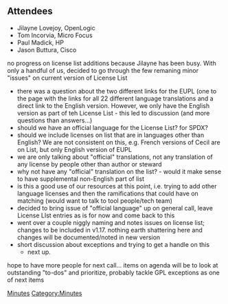 ## Attendees

  - Jilayne Lovejoy, OpenLogic
  - Tom Incorvia, Micro Focus
  - Paul Madick, HP
  - Jason Buttura, Cisco

no progress on license list additions because Jilayne has been busy.
With only a handful of us, decided to go through the few remaning minor
"issues" on current version of License List

  - there was a question about the two different links for the EUPL (one
    to the page with the links for all 22 different language
    translations and a direct link to the English version. However, we
    only have the English version as part of teh License List - this led
    to discussion (and more questions than answers...)
  - should we have an official language for the License List? for SPDX?
  - should we include licenses on list that are in languages other than
    English? We are not consistent on this, e.g. French versions of
    Cecil are on List, but only English version of EUPL
  - we are only talking about "official" translations, not any
    translation of any license by people other than author or steward
  - why not have any "official" translation on the list? - would it make
    sense to have supplemental non-English part of list
  - is this a good use of our resources at this point, i.e. trying to
    add other language licenses and then the ramifications that could
    have on matching (would want to talk to tool people/tech team)
  - decided to bring issue of "official language" up on general call,
    leave License LIst entries as is for now and come back to this
  - went over a couple niggly naming and notes issues on license list;
    changes to be included in v1.17. nothing earth shattering here and
    changes will be documented/noted in new version
  - short discussion about exceptions and trying to get a handle on this
    - next up.

hope to have more people for next call... items on agenda will be to
look at outstanding "to-dos" and prioritize, probably tackle GPL
exceptions as one of next items

[Minutes](Category:Legal "wikilink")
[Category:Minutes](Category:Minutes "wikilink")
